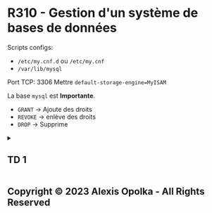 # R310 - Gestion d'un système de bases de données

Scripts configs:

- `/etc/my.cnf.d` ou `/etc/my.cnf`
- `/var/lib/mysql`

Port TCP: 3306
Mettre `default-storage-engine=MyISAM`

La base `mysql` est **Importante**.

- `GRANT` -> Ajoute des droits
- `REVOKE` -> enlève des droits
- `DROP` -> Supprime

<details>
<summary>

## TD 1

</summary>

1. Base de données des avis de poursuite d'études pour un lycée:

    1. Proposer une structure pour les tables avisXXXX

       | id  | eleve            | ecole               | avis         |
       | --- | ---------------- | ------------------- | ------------ |
       | INT | listeLyceens[id] | poursuiteEtudes[id] | VARCHAR(255) |

       Sinon, l'on peut créer une seule table en configurant des permissions à chaque utilisateur, ou groupe d'utilisateur, tel que:

       | id  | eleve            | ecole               | avis Francais | avis Maths   | avis Physique |
       | --- | ---------------- | ------------------- | ------------- | ------------ | ------------- |
       | INT | listeLyceens[id] | poursuiteEtudes[id] | VARCHAR(255)  | VARCHAR(255) | VARCHAR(255) |

       ```mermaid
       ---
       title: "Exemple d'une table ayant des permissions par colonnes"
       ---

       classDiagram
        direction LR

        class avisPoursuitesEtudes {
          int ID
          int eleve
          int ecole
          varchar avisFrancais
          varchar avisMaths
          varchar avisPhysique
        }
        class listeLyceens {
          int ID
          VARCHAR nom
          VARCHAR prenom
          VARCHAR classe
        }
        class poursuiteEtudes {
          int ID
          int lyceen
          VARCHAR ecole
        }

        avisPoursuitesEtudes ..> listeLyceens
        avisPoursuitesEtudes ..> poursuiteEtudes

        poursuiteEtudes ..> listeLyceens
       ```

       > **Note:**  
       > Pour plus d'informations, voir cette [question SO](http://stackoverflow.com/questions/16674715/ddg#16674869)
       > ou la [documentation Mysql](https://dev.mysql.com/doc/refman/8.0/en/grant.html#grant-column-privileges).

    1. Donner la requête SQL ...

       ```sql
       INSERT INTO avisMath (eleve, avisMaths) VALUES (2, 'Avis Favorable');
       ```

    1. Donner la requête SQL ...

       ```sql
       CREATE USER 'maths'@'localhost' IDENTIFIED BY '.....';
       GRANT SELECT (avisMaths) INSERT (avisMaths) ON GdL.avisPoursuiteEtudes TO 'maths'@'localhost';
       GRANT SELECT ON GdL.* TO 'maths'@'localhost';
       ```

       On doit faire pareil, pour les prof. de Français et de Physique.

    1. Le prof de Français veut changer son mot de passe.  
      Quelle commande lui faut-il exécuter et que doit-il demander à l'administrateur ?

      ```sql
      SELECT PASSWORD('XXXXXXX');
      SET PASSWORD FOR 'francais'@'localhost' = 'XXXXXXXX';
      ```

    1. Si le proviseur a déjà prérempli les tables `avisXXXX` en créant tous les enregistrements à remplir avec un avis `NULL`.  
      Quels droits fau-il donner aux dans ce cas là ?

      ```sql
      REVOKE SELECT (avisMaths) INSERT (avisMaths) ON GdL.avisPoursuiteEtudes FROM 'maths'@'localhost';
      GRANT SELECT (avisMaths) UPDATE (avisMaths) ON GdL.avisPoursuiteEtudes TO 'maths'@'localhost';
      ```

    1. Quelles requêtes le proviseur a-t-il/doit-il tapé(er) pour préremplir les avis de la classe TC2 ?

      ```sql
      INSERT INTO avisPoursuiteEtudes (ecole, avisMaths)
      SELECT p.id, l.id FROM poursuiteEtudes as p, listeLyceens as l WHERE p.classe='TC2' AND l.id = p.lyceen;
      ```

</details>

## Copyright &copy; 2023 Alexis Opolka - All Rights Reserved
